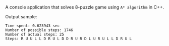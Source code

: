 A console application that solves 8-puzzle game using `A* algorithm` in C++.  

Output sample:
```
Time spent: 0.623943 sec
Number of possible steps: 1746
Number of actual steps: 25
Steps: R U U L L D R U L D D R U R D L U R U L L D R U L
```
